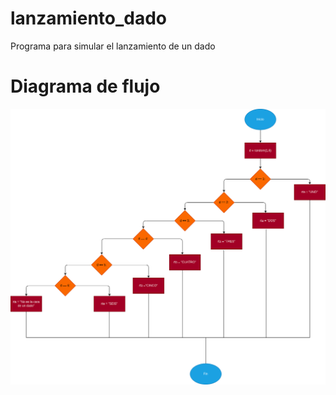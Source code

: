 # lanzamiento_dado
Programa para simular el lanzamiento de un dado
# Diagrama de flujo
![Diagrama de flujo](diagrama.png "Diagrama de flujo")